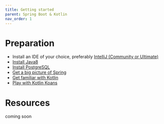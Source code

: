 ```yaml
---
title: Getting started
parent: Spring Boot & Kotlin
nav_order: 1
---
```


# Preparation
* Install an IDE of your choice, preferably [IntelliJ (Community or Ultimate)](https://www.jetbrains.com/idea/download)
* [Install Java8](https://java.com/en/download)
* [Install PostgreSQL](http://postgresguide.com/setup/install.html)
* [Get a big picture of Spring](https://docs.spring.io/spring/docs/5.2.0.BUILD-SNAPSHOT/spring-framework-reference/overview.html#overview)
* [Get familiar with Kotlin](https://www.youtube.com/watch?v=X1RVYt2QKQE)
* [Play with Kotlin Koans](https://play.kotlinlang.org/koans/overview)

# Resources

coming soon